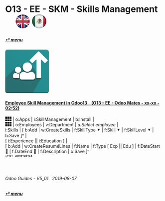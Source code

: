 # O13 - EE - SKM - Skills Management &nbsp;&nbsp;&nbsp;&nbsp; [![en-uk](/doc/img/en-uk_flag_button_small.png)](/en-uk/o13/ee/skm/en-uk-o13-ee-skm-skills-guides.md) [ ![es-mx](/doc/img/es-mx_flag_button_small.png)](/es-mx/o13/ee/skm/es-mx-o13-ee-skm-skills-guides.md)
#### [_&#x23CE; menu_](/en-uk/o13/ee/en-uk-o13-ee-guides-menu.md)  
### ![skm](/doc/img/hr_skills.png)
[ⱽ¹²³⁴⁵⁶⁷⁸⁹⁰]: # (ⱽ¹²³⁴⁵⁶⁷⁸⁹⁰) 

#### [Employee Skill Management in Odoo13 &nbsp;&nbsp; (O13 - EE - Odoo Mates - xx-xx - 02:52)](https://youtube.com/embed/E09XNr7hhYE?autoplay=1&start=0&end=0&rel=0)  
  ![apps](/doc/img/apps.png) | o:Apps | i:SkillManagement | b:Install |  
  ![apps](/doc/img/apps.png) | o:Employees | v:Department | _a:Select employee_ |  
  i:Skills | \[ b:Add | w:CreateSkills | f:SkillType &#x2BC6; | f:Skill &#x2BC6; | f:SkillLevel &#x2BC6; | b:Save \]&#x207F; |  
  \[ i:Experience || i:Education \] |  
  \[ b:Add | w:CreateResuméLines | f:Name | f:Type \[ Exp || Edu \] | f:DateStart &#x1F4C5; | f:DateEnd &#x1F4C5; | f:Description | b:Save \]&#x207F;  
  ⱽ¹˙⁰¹ &nbsp;²⁰¹⁹˙⁰⁸˙⁰⁴

<br>

###### Odoo Guides - V5_01 &nbsp; 2019-08-07  
**[_&#x23CE; menu_](/en-uk/o13/ee/en-uk-o13-ee-guides-menu.md)**  
